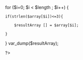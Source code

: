<!doctype html>
<html>
<head>
<meta charset="utf-8">
<title>Документ без названия</title>
</head>

<body>
<?php
$array = ['hello' , '2', '32', 'str' , 'fist'];
$length = count($array);
$resultArray = [];

for ($i=0; $i < $length ; $i++) { 
    
    if(strlen($array[$i])<=3){

        $resultArray [] = $array[$i];

    }

}
var_dump($resultArray);


?>



</body>
</html>
